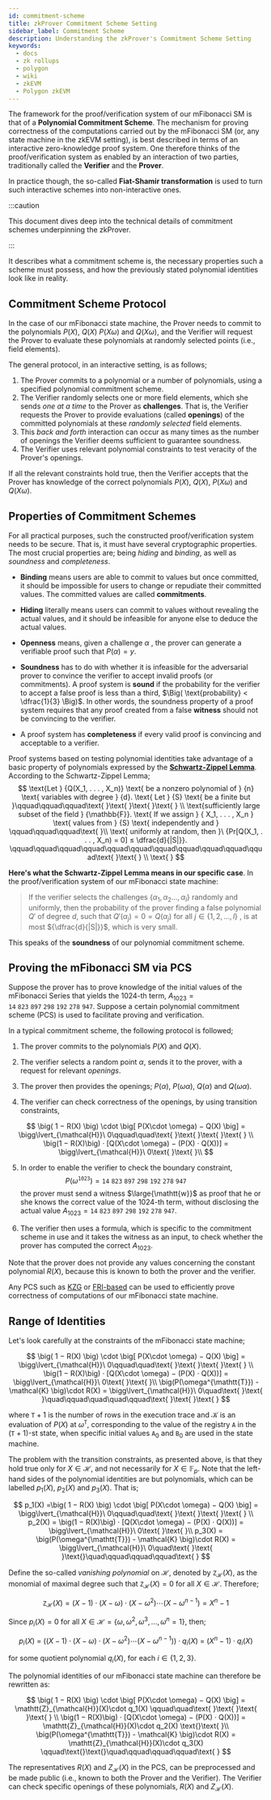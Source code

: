 ```yaml
---
id: commitment-scheme
title: zkProver Commitment Scheme Setting
sidebar_label: Commitment Scheme
description: Understanding the zkProver's Commitment Scheme Setting
keywords:
  - docs
  - zk rollups
  - polygon
  - wiki
  - zkEVM
  - Polygon zkEVM
---
```


The framework for the proof/verification system of our mFibonacci SM is that of a **Polynomial Commitment Scheme**. The mechanism for proving correctness of the computations carried out by the mFibonacci SM (or, any state machine in the zkEVM setting), is best described in terms of an interactive zero-knowledge proof system. One therefore thinks of the proof/verification system as enabled by an interaction of two parties, traditionally called the **Verifier** and the **Prover**.

In practice though, the so-called **Fiat-Shamir transformation** is used to turn such interactive schemes into non-interactive ones.

:::caution

This document dives deep into the technical details of commitment schemes underpinning the zkProver.

:::

It describes what a commitment scheme is, the necessary properties such a scheme must possess, and how the previously stated polynomial identities look like in reality.

## Commitment Scheme Protocol

In the case of our mFibonacci state machine, the Prover needs to commit to the polynomials $P(X)$, $Q(X)$ $P(X\omega)$ and $Q(X\omega)$, and the Verifier will request the Prover to evaluate these polynomials at randomly selected points (i.e., field elements).

The general protocol, in an interactive setting, is as follows;

1. The Prover commits to a polynomial or a number of polynomials, using a specified polynomial commitment scheme.
2. The Verifier randomly selects one or more field elements, which she sends *one at a time* to the Prover as **challenges**. That is, the Verifier requests the Prover to provide evaluations (called **openings**) of the committed polynomials at these *randomly selected* field elements.
3. This *back and forth* interaction can occur as many times as the number of openings the Verifier deems sufficient to guarantee soundness.  
4. The Verifier uses relevant polynomial constraints to test veracity of the Prover's openings.

If all the relevant constraints hold true, then the Verifier accepts that the Prover has knowledge of the correct polynomials $P(X)$, $Q(X)$, $P(X\omega)$ and $Q(X\omega)$.

## Properties of Commitment Schemes

For all practical purposes, such the constructed proof/verification system needs to be secure. That is, it must have several cryptographic properties. The most crucial properties are; being *hiding* and *binding*, as well as *soundness* and *completeness*.

- **Binding** means users are able to commit to values but once committed, it should be impossible for users to change or repudiate their committed values. The committed values are called **commitments**.

- **Hiding** literally means users can commit to values without revealing the actual values, and it should be infeasible for anyone else to deduce the actual values.

- **Openness** means, given a challenge $\alpha$ , the prover can generate a verifiable proof such that $P(\alpha) = y$.

- **Soundness** has to do with whether it is infeasible for the adversarial prover to convince the verifier to accept invalid proofs (or commitments). A proof system is **sound** if the probability for the verifier to accept a false proof is less than a third, $\Big( \text{probability} < \dfrac{1}{3} \Big)$. In other words, the soundness property of a proof system requires that any proof created from a false **witness** should not be convincing to the verifier.

- A proof system has **completeness** if every valid proof is convincing and acceptable to a verifier.

Proof systems based on testing polynomial identities take advantage of a basic property of polynomials expressed by the [**Schwartz-Zippel Lemma**](https://courses.cs.washington.edu/courses/cse521/17wi/521-lecture-7.pdf). According to the Schwartz-Zippel Lemma;
$$
\text{Let } {Q(X_1, . . . , X_n)} \text{ be a nonzero polynomial of } {n} \text{ variables with degree } {d}. \text{ Let } {S} \text{ be a finite but }\qquad\qquad\qquad\text{ }\text{ }\text{ }\text{ } \\ 
\text{sufficiently large subset of the field } {\mathbb{F}}.
\text{ If we assign } { X_1, . . . , X_n }
\text{ values from } {S} \text{ independently and } \qquad\qquad\qquad\text{ }\\ 
\text{ uniformly at random, then }\ 
{Pr[Q(X_1, . . . , X_n) = 0] ≤ \dfrac{d}{|S|}}. \qquad\qquad\qquad\qquad\qquad\qquad\qquad\qquad\qquad\qquad\qquad\text{ }\text{ } \\
\text{ }
$$

**Here's what the Schwartz-Zippel Lemma means in our specific case**. In the proof/verification system of our mFibonacci state machine:

>​If the verifier selects the challenges $\{ \alpha_1, \alpha_2 . . . , \alpha_l \}$ randomly and uniformly, then the probability of the prover finding a false polynomial ${Q'}$ of degree $d$, such that ${Q'(\alpha_j) = 0 = Q(\alpha_j)}$ for all $j \in \{ 1, 2, \dots , l \}$ , is at most ${\dfrac{d}{|S|}}$, which is very small.

This speaks of the **soundness** of our polynomial commitment scheme.

## Proving the mFibonacci SM via PCS

Suppose the prover has to prove knowledge of the initial values of the mFibonacci Series that yields the $1024$-th term, $A_{1023} = \mathtt{14\ 823\ 897\ 298\ 192\ 278\ 947}$. Suppose a certain polynomial commitment scheme (PCS) is used to facilitate proving and verification.

In a typical commitment scheme, the following  protocol is followed;

1. The prover commits to the polynomials $P(X)$ and $Q(X)$.

2. The verifier selects a random point $\alpha$, sends it to the prover, with a request for relevant *openings*.
3. The prover then provides the openings; $P(\alpha)$, $P(\omega \alpha)$, $Q(\alpha)$ and $Q(\omega \alpha)$.
4. The verifier can check correctness of the openings, by using transition constraints,

$$
\big( 1 − R(X) \big) \cdot \big[ P(X\cdot \omega) − Q(X) \big] = \bigg\lvert_{\mathcal{H}}\ 0\qquad\quad\text{ }\text{ }\text{ }\text{ } \\
\big(1 − R(X)\big) · [Q(X\cdot \omega) − (P(X) · Q(X))] = \bigg\lvert_{\mathcal{H}}\ 0\text{ }\text{ }\\
$$

5. In order to enable the verifier to check the boundary constraint,
   $$
   P(\omega^{\mathtt{1023}}) = \mathtt{14\ 823\ 897\ 298\ 192\ 278\ 947}\qquad\qquad
   $$
   the prover must send a witness $\large{\mathtt{w}}$ as proof that he or she knows the correct value of the $1024$-th term, without disclosing the actual value $A_{1023} = \mathtt{14\ 823\ 897\ 298\ 192\ 278\ 947}$.

6. The verifier then uses a formula, which is specific to the commitment scheme in use and it takes the witness as an input, to check whether the prover has computed the correct $A_{1023}$.

Note that the prover does not provide any values concerning the constant polynomial $R(X)$, because this is known to both the prover and the verifier.

Any PCS such as [KZG](https://www.iacr.org/archive/asiacrypt2010/6477178/6477178.pdf) or [FRI-based](https://link.springer.com/content/pdf/10.1007%2F3-540-46766-1_9.pdf) can be used to efficiently prove correctness of computations of our mFibonacci state machine.

## Range of Identities

Let's look carefully at the constraints of the mFibonacci state machine;

$$
\big( 1 − R(X) \big) \cdot \big[ P(X\cdot \omega) − Q(X) \big] = \bigg\lvert_{\mathcal{H}}\ 0\qquad\quad\text{ }\text{ }\text{ }\text{ } \\
\big(1 − R(X)\big) · [Q(X\cdot \omega) − (P(X) · Q(X))] = \bigg\lvert_{\mathcal{H}}\ 0\text{ }\text{ }\\
\big(P(\omega^{\mathtt{T}}) - \mathcal{K} \big)\cdot R(X) = \bigg\lvert_{\mathcal{H}}\ 0\quad\text{ }\text{ }\quad\qquad\quad\quad\qquad\text{ }\text{ }\text{ }
$$

where  $\mathtt{T}+1$  is the number of rows in the execution trace and $\mathcal{K}$ is an evaluation of $P(X)$ at $\omega^{\mathtt{T}}$, corresponding to the value of the registry $\mathtt{A}$ in the $(\mathtt{T}+1)$-st state, when specific initial values $\mathtt{A}_0$ and $\mathtt{B}_0$ are used in the state machine.

The problem with the transition constraints, as presented above, is that they hold true only for $X \in \mathcal{H}$, and not necessarily for $X \in \mathbb{F}_p$. Note that the left-hand sides of the polynomial identities are but polynomials, which can be labelled $p_1(X)$, $p_2(X)$ and $p_3(X)$. That is;

$$
p_1(X) =\big( 1 − R(X) \big) \cdot \big[ P(X\cdot \omega) − Q(X) \big] =  \bigg\lvert_{\mathcal{H}}\ 0\qquad\quad\text{ }\text{ }\text{ }\text{ } \\
p_2(X) = \big(1 − R(X)\big) · [Q(X\cdot \omega) − (P(X) · Q(X))] = \bigg\lvert_{\mathcal{H}}\ 0\text{ }\text{ }\\
p_3(X) = \big(P(\omega^{\mathtt{T}}) - \mathcal{K} \big)\cdot R(X)  = \bigg\lvert_{\mathcal{H}}\ 0\quad\text{ }\text{ }\text{}\quad\qquad\qquad\qquad\text{ }
$$

Define the so-called *vanishing polynomial* on $\mathcal{H}$, denoted by $\mathtt{Z}_{\mathcal{H}}(X)$, as the monomial of maximal degree such that $\mathtt{Z}_{\mathcal{H}}(X) = 0$ for all $X \in \mathcal{H}$. Therefore;

$$
\mathtt{Z}_{\mathcal{H}}(X) = (X-1)\cdot(X-\omega)\cdot(X-\omega^2)\cdots(X-\omega^{n-1}) = X^{n} - 1
$$

Since  $p_i(X) = 0$  for all  $X \in \mathcal{H} = \{ \omega, \omega^2, \omega^3, \dots , \omega^n = 1 \}$, then;

$$
p_i(X)\ =\ \big((X-1)\cdot(X-\omega)\cdot(X-\omega^2)\cdots(X-\omega^{n-1})\big)\cdot q_i(X)\ =\ \big( X^{n} - 1 \big) \cdot q_i(X)
$$

for some quotient polynomial $q_i(X)$, for each $i \in \{ 1, 2, 3 \}$.

The polynomial identities of our mFibonacci state machine can therefore be rewritten as:

$$
\big( 1 − R(X) \big) \cdot \big[ P(X\cdot \omega) − Q(X) \big] = \mathtt{Z}_{\mathcal{H}}(X)\cdot q_1(X) \qquad\quad\text{ }\text{ }\text{ }\text{ } \\
\big(1 − R(X)\big) · [Q(X\cdot \omega) − (P(X) · Q(X))] = \mathtt{Z}_{\mathcal{H}}(X)\cdot q_2(X) \text{}\text{ }\\
\big(P(\omega^{\mathtt{T}}) - \mathcal{K} \big)\cdot R(X) = \mathtt{Z}_{\mathcal{H}}(X)\cdot q_3(X) \qquad\text{}\text{}\quad\qquad\qquad\qquad\text{ }
$$

The representatives $R(X)$ and $Z_{\mathcal{H}}(X)$ in the PCS, can be preprocessed and be made public (i.e., known to both the Prover and the Verifier). The Verifier can check specific openings of these polynomials, $R(X)$ and $Z_{\mathcal{H}}(X)$.